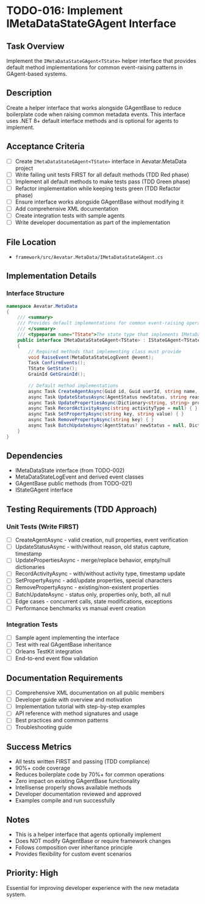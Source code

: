 # TODO-016: Implement IMetaDataStateGAgent Interface

## Task Overview
Implement the `IMetaDataStateGAgent<TState>` helper interface that provides default method implementations for common event-raising patterns in GAgent-based systems.

## Description
Create a helper interface that works alongside GAgentBase to reduce boilerplate code when raising common metadata events. This interface uses .NET 8+ default interface methods and is optional for agents to implement.

## Acceptance Criteria
- [ ] Create `IMetaDataStateGAgent<TState>` interface in Aevatar.MetaData project
- [ ] Write failing unit tests FIRST for all default methods (TDD Red phase)
- [ ] Implement all default methods to make tests pass (TDD Green phase)
- [ ] Refactor implementation while keeping tests green (TDD Refactor phase)
- [ ] Ensure interface works alongside GAgentBase without modifying it
- [ ] Add comprehensive XML documentation
- [ ] Create integration tests with sample agents
- [ ] Write developer documentation as part of the implementation

## File Location
- `framework/src/Aevatar.MetaData/IMetaDataStateGAgent.cs`

## Implementation Details

### Interface Structure
```csharp
namespace Aevatar.MetaData
{
    /// <summary>
    /// Provides default implementations for common event-raising operations on metadata state.
    /// </summary>
    /// <typeparam name="TState">The state type that implements IMetaDataState</typeparam>
    public interface IMetaDataStateGAgent<TState> : IStateGAgent<TState> where TState : IMetaDataState
    {
        // Required methods that implementing class must provide
        void RaiseEvent(MetaDataStateLogEvent @event);
        Task ConfirmEvents();
        TState GetState();
        GrainId GetGrainId();
        
        // Default method implementations
        async Task CreateAgentAsync(Guid id, Guid userId, string name, string agentType, Dictionary<string, string> properties = null) { }
        async Task UpdateStatusAsync(AgentStatus newStatus, string reason = null) { }
        async Task UpdatePropertiesAsync(Dictionary<string, string> properties, bool merge = true) { }
        async Task RecordActivityAsync(string activityType = null) { }
        async Task SetPropertyAsync(string key, string value) { }
        async Task RemovePropertyAsync(string key) { }
        async Task BatchUpdateAsync(AgentStatus? newStatus = null, Dictionary<string, string> properties = null, bool mergeProperties = true, string statusReason = null) { }
    }
}
```

## Dependencies
- IMetaDataState interface (from TODO-002)
- MetaDataStateLogEvent and derived event classes
- GAgentBase public methods (from TODO-021)
- IStateGAgent<TState> interface

## Testing Requirements (TDD Approach)

### Unit Tests (Write FIRST)
- [ ] CreateAgentAsync - valid creation, null properties, event verification
- [ ] UpdateStatusAsync - with/without reason, old status capture, timestamp
- [ ] UpdatePropertiesAsync - merge/replace behavior, empty/null dictionaries
- [ ] RecordActivityAsync - with/without activity type, timestamp update
- [ ] SetPropertyAsync - add/update properties, special characters
- [ ] RemovePropertyAsync - existing/non-existent properties
- [ ] BatchUpdateAsync - status only, properties only, both, all null
- [ ] Edge cases - concurrent calls, state modifications, exceptions
- [ ] Performance benchmarks vs manual event creation

### Integration Tests
- [ ] Sample agent implementing the interface
- [ ] Test with real GAgentBase inheritance
- [ ] Orleans TestKit integration
- [ ] End-to-end event flow validation

## Documentation Requirements
- [ ] Comprehensive XML documentation on all public members
- [ ] Developer guide with overview and motivation
- [ ] Implementation tutorial with step-by-step examples
- [ ] API reference with method signatures and usage
- [ ] Best practices and common patterns
- [ ] Troubleshooting guide

## Success Metrics
- All tests written FIRST and passing (TDD compliance)
- 90%+ code coverage
- Reduces boilerplate code by 70%+ for common operations
- Zero impact on existing GAgentBase functionality
- Intellisense properly shows available methods
- Developer documentation reviewed and approved
- Examples compile and run successfully

## Notes
- This is a helper interface that agents optionally implement
- Does NOT modify GAgentBase or require framework changes
- Follows composition over inheritance principle
- Provides flexibility for custom event scenarios

## Priority: High
Essential for improving developer experience with the new metadata system.